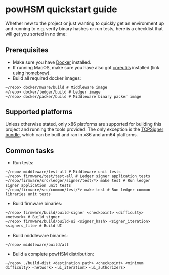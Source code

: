 # powHSM quickstart guide

Whether new to the project or just wanting to quickly get an environment up and running to e.g. verify binary hashes or run tests, here is a checklist that will get you sorted in no time:

## Prerequisites

- Make sure you have [Docker](https://www.docker.com/get-started/) installed.
- If running MacOS, make sure you have also got [coreutils](https://formulae.brew.sh/formula/coreutils) installed (link using [homebrew](https://brew.sh/)).
- Build all required docker images:
```
~/repo> docker/mware/build # Middleware image
~/repo> docker/ledger/build # Ledger image
~/repo> docker/packer/build # Middleware binary packer image
```

## Supported platforms

Unless otherwise stated, only x86 platforms are supported for building this project and running the tools provided. The only exception is the [TCPSigner bundle](./utils/tcpsigner-bundle/README.md), which can be built and ran in x86 and arm64 platforms.


## Common tasks

- Run tests:
```
~/repo> middleware/test-all # Middleware unit tests
~/repo> firmware/test/test-all # Ledger signer application tests
~/repo/firmware/src/ledger/signer/test/*> make test # Run ledger signer application unit tests
~/repo/firmware/src/common/test/*> make test # Run ledger common libraries unit tests
```

- Build firmware binaries:
```
~/repo> firmware/build/build-signer <checkpoint> <difficulty> <network> # Build signer
~/repo> firmware/build/build-ui <signer_hash> <signer_iteration> <signers_file> # Build UI
```

- Build middleware binaries:
```
~/repo> middleware/build/all
```

- Build a complete powHSM distribution:
```
~/repo> ./build-dist <destination path> <checkpoint> <minimum difficulty> <network> <ui_iteration> <ui_authorizers>
```
